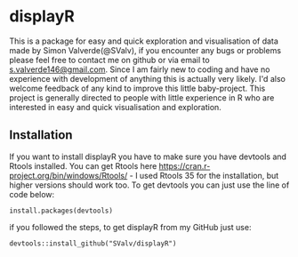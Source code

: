 # displayR
This is a package for easy and quick exploration and visualisation of data made by Simon Valverde(@SValv), if you encounter any bugs or problems please feel free to contact me on github or via email to s.valverde146@gmail.com. Since I am fairly new to coding and have no experience with development of anything this is actually very likely. I'd also welcome feedback of any kind to improve this little baby-project.   This project is generally directed to people with little experience in R who are interested in easy and quick visualisation and exploration.

## Installation

If you want to install displayR you have to make sure you have devtools and Rtools installed.
You can get Rtools here https://cran.r-project.org/bin/windows/Rtools/ - I used Rtools 35 for the installation, but higher versions should work too. To get devtools you can just use the line of code below:
```{r ,echo=T,eval=F}
install.packages(devtools)
```

if you followed the steps, to get displayR from my GitHub just use:

```{r ,echo=T,eval=F}
devtools::install_github("SValv/displayR")
```
